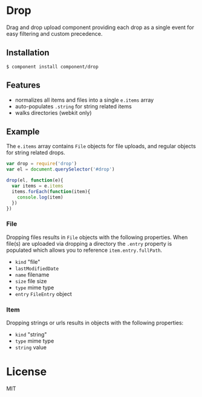 # Drop

  Drag and drop upload component providing each
  drop as a single event for easy filtering and custom
  precedence.

## Installation

    $ component install component/drop

## Features

  - normalizes all items and files into a single `e.items` array
  - auto-populates `.string` for string related items
  - walks directories (webkit only)

## Example

  The `e.items` array contains `File` objects for file uploads,
  and regular objects for string related drops.

```js
var drop = require('drop')
var el = document.querySelector('#drop')

drop(el, function(e){
  var items = e.items
  items.forEach(function(item){
    console.log(item)
  })
})
```

### File

  Dropping files results in `File` objects with the following properties. When
  file(s) are uploaded via dropping a directory the `.entry` property is populated
  which allows you to reference `item.entry.fullPath`.

  - `kind` "file"
  - `lastModifiedDate`
  - `name` filename
  - `size` file size
  - `type` mime type
  - `entry` `FileEntry` object

### Item

  Dropping strings or urls results in objects with the following properties:

  - `kind` "string"
  - `type` mime type
  - `string` value

# License

  MIT

